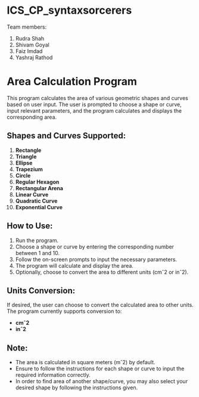 # ICS_CP_syntaxsorcerers
Team members:
1. Rudra Shah
2. Shivam Goyal
3. Faiz Imdad
4. Yashraj Rathod
# Area Calculation Program

This program calculates the area of various geometric shapes and curves based on user input. The user is prompted to choose a shape or curve, input relevant parameters, and the 
program calculates and displays the corresponding area.

## Shapes and Curves Supported:

1. **Rectangle**
2. **Triangle**
3. **Ellipse**
4. **Trapezium**
5. **Circle**
6. **Regular Hexagon**
7. **Rectangular Arena**
8. **Linear Curve**
9. **Quadratic Curve**
10. **Exponential Curve**

## How to Use:

1. Run the program.
2. Choose a shape or curve by entering the corresponding number between 1 and 10.
3. Follow the on-screen prompts to input the necessary parameters.
4. The program will calculate and display the area.
5. Optionally, choose to convert the area to different units (cmˆ2 or inˆ2).

## Units Conversion:

If desired, the user can choose to convert the calculated area to other units. The program currently supports conversion to:

- **cmˆ2**
- **inˆ2**      

## Note:

- The area is calculated in square meters (mˆ2) by default.
- Ensure to follow the instructions for each shape or curve to input the required information correctly.
- In order to find area of another shape/curve, you may also select your desired shape by following the instructions given.


